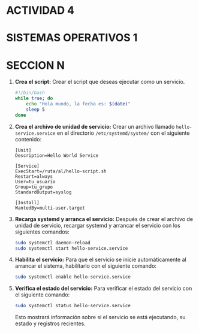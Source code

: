 # ACTIVIDAD 4
# SISTEMAS OPERATIVOS 1
# SECCION N

1. **Crea el script:**
   Crear el script que deseas ejecutar como un servicio.

   ```bash
   #!/bin/bash
   while true; do
       echo "Hola mundo, la fecha es: $(date)"
       sleep 5
   done
   ```

2. **Crea el archivo de unidad de servicio:**
   Crear un archivo llamado `hello-service.service` en el directorio `/etc/systemd/system/` con el siguiente contenido:

   ```plaintext
   [Unit]
   Description=Hello World Service
   
   [Service]
   ExecStart=/ruta/al/hello-script.sh
   Restart=always
   User=tu_usuario
   Group=tu_grupo
   StandardOutput=syslog
   
   [Install]
   WantedBy=multi-user.target
   ```

3. **Recarga systemd y arranca el servicio:**
   Después de crear el archivo de unidad de servicio, recargar systemd y arrancar el servicio con los siguientes comandos:

   ```bash
   sudo systemctl daemon-reload
   sudo systemctl start hello-service.service
   ```

4. **Habilita el servicio:**
   Para que el servicio se inicie automáticamente al arrancar el sistema, habilítarlo con el siguiente comando:

   ```bash
   sudo systemctl enable hello-service.service
   ```

5. **Verifica el estado del servicio:**
   Para verificar el estado del servicio con el siguiente comando:

   ```bash
   sudo systemctl status hello-service.service
   ```

   Esto mostrará información sobre si el servicio se está ejecutando, su estado y registros recientes.
